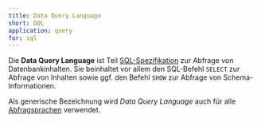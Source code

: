 ```yaml
---
title: Data Query Language
short: DQL
application: query
for: sql
---
```


Die **Data Query Language** ist Teil [SQL-Spezifikation](sql) zur Abfrage von Datenbankinhalten. Sie beinhaltet vor allem den SQL-Befehl `SELECT` zur Abfrage von Inhalten sowie ggf. den Befehl `SHOW` zur Abfrage von Schema-Informationen.

Als generische Bezeichnung wird *Data Query Language* auch für alle [Abfragsprachen](application/query) verwendet.

